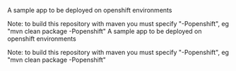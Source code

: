 


A sample app to be deployed on openshift environments

Note: to build this repository with maven you must specify "-Popenshift", eg "mvn clean package -Popenshift"
A sample app to be deployed on openshift environments

Note: to build this repository with maven you must specify "-Popenshift", eg "mvn clean package -Popenshift"

